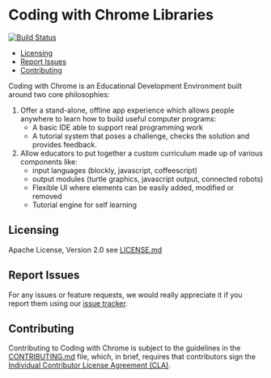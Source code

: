 Coding with Chrome Libraries
=============================

[![Build Status](https://travis-ci.org/google/coding-with-chrome-libraries.svg?branch=master)](https://travis-ci.org/google/coding-with-chrome-libraries)

* [Licensing](#licensing)
* [Report Issues](#report-issues)
* [Contributing](#contributing)

Coding with Chrome is an Educational Development Environment built around two
core philosophies:

1. Offer a stand-alone, offline app experience which allows people anywhere to
   learn how to build useful computer programs:
   * A basic IDE able to support real programming work
   * A tutorial system that poses a challenge, checks the solution and
     provides feedback.
2. Allow educators to put together a custom curriculum made up of various
   components like:
   * input languages (blockly, javascript, coffeescript)
   * output modules (turtle graphics, javascript output, connected robots)
   * Flexible UI where elements can be easily added, modified or removed
   * Tutorial engine for self learning

Licensing
----------

Apache License, Version 2.0 see [LICENSE.md](LICENSE.md)

Report Issues
--------------

For any issues or feature requests, we would really appreciate it if you report
them using our [issue tracker](https://github.com/google/coding-with-chrome-libraries/issues).

Contributing
-------------

Contributing to Coding with Chrome is subject to the guidelines in the
[CONTRIBUTING.md](CONTRIBUTING.md) file, which, in brief, requires that
contributors sign the [Individual Contributor License Agreement (CLA)][3].

[3]: https://cla.developers.google.com/
